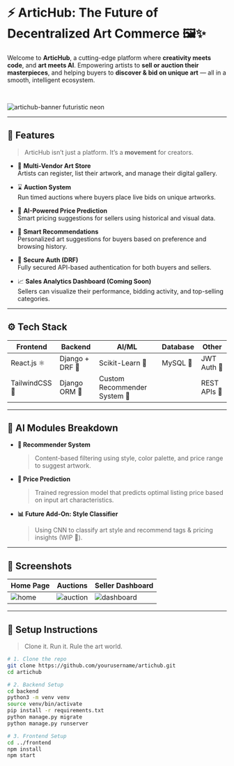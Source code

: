 # ⚡️ ArticHub: The Future of Decentralized Art Commerce 🖼️✨

Welcome to **ArticHub**, a cutting-edge platform where **creativity meets code**, and **art meets AI**. Empowering artists to **sell or auction their masterpieces**, and helping buyers to **discover & bid on unique art** — all in a smooth, intelligent ecosystem.

<br/>

![artichub-banner futuristic neon](https://your-banner-link.com) <!-- You can design a banner with neon glitch vibes on Canva or Figma and link it here -->

---

## 🚀 Features

> ArticHub isn’t just a platform. It’s a **movement** for creators.

- 🎨 **Multi-Vendor Art Store**  
  Artists can register, list their artwork, and manage their digital gallery.

- ⌛ **Auction System**  
  Run timed auctions where buyers place live bids on unique artworks.

- 🧠 **AI-Powered Price Prediction**  
  Smart pricing suggestions for sellers using historical and visual data.

- 🖖 **Smart Recommendations**  
  Personalized art suggestions for buyers based on preference and browsing history.

- 🔐 **Secure Auth (DRF)**  
  Fully secured API-based authentication for both buyers and sellers.

- 📈 **Sales Analytics Dashboard (Coming Soon)**  
  Sellers can visualize their performance, bidding activity, and top-selling categories.

---

## ⚙️ Tech Stack

| Frontend | Backend | AI/ML | Database | Other |
|---------|---------|--------|----------|-------|
| React.js ⚛️ | Django + DRF 🐍 | Scikit-Learn 🧠 | MySQL 🐘 | JWT Auth 🔐 |
| TailwindCSS 🎨 | Django ORM 🧩 | Custom Recommender System 🎯 | | REST APIs 🚀 |

---

## 🧠 AI Modules Breakdown

- **🎯 Recommender System**  
  > Content-based filtering using style, color palette, and price range to suggest artwork.

- **💸 Price Prediction**  
  > Trained regression model that predicts optimal listing price based on input art characteristics.

- **📊 Future Add-On: Style Classifier**  
  > Using CNN to classify art style and recommend tags & pricing insights (WIP 🚧).

---

## 📸 Screenshots

<!-- Insert futuristic UI screenshots here -->
| Home Page | Auctions | Seller Dashboard |
|----------|----------|------------------|
| ![home](screens/home.png) | ![auction](screens/auction.png) | ![dashboard](screens/dashboard.png) |

---

## 🔧 Setup Instructions

> Clone it. Run it. Rule the art world.

```bash
# 1. Clone the repo
git clone https://github.com/yourusername/artichub.git
cd artichub

# 2. Backend Setup
cd backend
python3 -m venv venv
source venv/bin/activate
pip install -r requirements.txt
python manage.py migrate
python manage.py runserver

# 3. Frontend Setup
cd ../frontend
npm install
npm start
